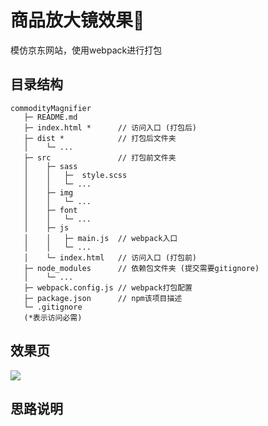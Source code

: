 商品放大镜效果🍭
===
模仿京东网站，使用webpack进行打包


## 目录结构

```
commodityMagnifier
   ├─ README.md
   ├─ index.html *      // 访问入口 (打包后)
   ├─ dist *            // 打包后文件夹
   │    └─ ...
   ├─ src               // 打包前文件夹
   │    ├─ sass
   │    │   ├─  style.scss
   │    │   └─ ...
   │    ├─ img
   │    │   └─ ...
   │    ├─ font
   │    │   └─ ...
   │    ├─ js
   │    │   ├─ main.js  // webpack入口
   │    │   └─ ...
   │    └─ index.html   // 访问入口 (打包前)
   ├─ node_modules      // 依赖包文件夹 (提交需要gitignore)
   │    └─ ...
   ├─ webpack.config.js // webpack打包配置
   ├─ package.json      // npm该项目描述
   └─ .gitignore
   (*表示访问必需)
```

## 效果页
  ![](http://ww1.sinaimg.cn/large/e6164e5dgy1fclhlt6kh2j21490rhguk)
## 思路说明